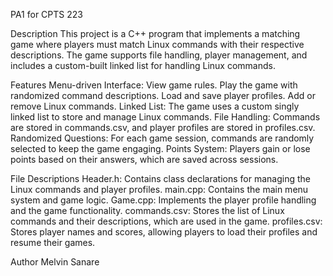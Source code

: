PA1 for CPTS 223

Description
This project is a C++ program that implements a matching game where players must match Linux commands with their respective descriptions. The game supports file handling, player management, and includes a custom-built linked list for handling Linux commands.

Features
Menu-driven Interface:
View game rules.
Play the game with randomized command descriptions.
Load and save player profiles.
Add or remove Linux commands.
Linked List: The game uses a custom singly linked list to store and manage Linux commands.
File Handling: Commands are stored in commands.csv, and player profiles are stored in profiles.csv.
Randomized Questions: For each game session, commands are randomly selected to keep the game engaging.
Points System: Players gain or lose points based on their answers, which are saved across sessions.

File Descriptions
Header.h: Contains class declarations for managing the Linux commands and player profiles.
main.cpp: Contains the main menu system and game logic.
Game.cpp: Implements the player profile handling and the game functionality.
commands.csv: Stores the list of Linux commands and their descriptions, which are used in the game.
profiles.csv: Stores player names and scores, allowing players to load their profiles and resume their games.

Author
Melvin Sanare
